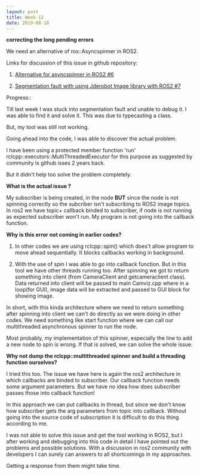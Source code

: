 ```yaml
---
layout: post
title: Week-12
date: 2019-08-18
---	
```


**correcting the long pending errors**

We need an alternative of ros::Asyncspinner in ROS2. 

Links for discussion of this issue in github repository:

1. [Alternative for asyncspinner in ROS2 #6
](https://github.com/TheRoboticsClub/colab-gsoc2019-Pankhuri_Vanjani/issues/6)
 
2. [Segmentation fault with using Jderobot Image library with ROS2 #7](https://github.com/TheRoboticsClub/colab-gsoc2019-Pankhuri_Vanjani/issues/7)

Progress::

Till last week I was stuck into segmentation fault and unable to debug it. I was able to find it and solve it. This was due to typecasting a class.

But, my tool was still not working. 

Going ahead into the code, I was able to discover the actual problem.

I have been using a protected member function 'run' rclcpp::executors::MultiThreadedExecutor for this purpose as suggested by community is github isses 2 years back.

But it didn't help too solve the problem completely.

**What is the actual issue ?**

My subscriber is being created, in the node **BUT** since the node is not spinning correctly so the subcriber isn't subscribing to ROS2 image topics. 
In ros2 we have topic+ callback binded to subscriber, if node is not running as expected subscriber won't run. My program is not going into the callback function.

**Why is this error not coming in earlier codes?**

1. In other codes we are using rclcpp::spin() which does't allow program to move ahead sequentially. It blocks callbacks working in background.

2. With the use of spin I was able to go into callback function. But in this tool we have other threads running too. 
After spinning we got to return something into client (from CameraClient and getcameraclient class). 
Data returned into client will be passed to main Camviz.cpp where in a loop(for GUI), image data will be extracted and passed to GUI block for showing image.

In short, with this kinda architecture where we need to return something after spinning into client we can't do directly as we were doing in other codes.
We need something like start function where we can call our multithreaded asynchronous spinner to run the node.

Most probably, my implementation of this spinner, especially the line to add a new node to spin is wrong. If that is solved, we can solve the whole issue.

**Why not dump the rclcpp::multithreaded spinner and build a threading function ourselves?**

I tried this too. The issue we have here is again the ros2 architecture in which callbacks are binded to subscriber. Our callback function needs some argument parameters. But we have no idea how does subscriber passes those into callback function!

In this approach we can put callbacks in thread, but since we don't know how subscriber gets the arg parameters from topic into callback. 
Without going into the source code of subscription it is difficult to do this thing according to me. 

I was not able to solve this issue and get the tool working in ROS2, but I after working and debugging into this code in detail I have pointed out the problems and possible solutions. 
With a discussion in ros2 community with developers I can surely can answers to all shortcomings in my approaches.

Getting a response from them might take time.






